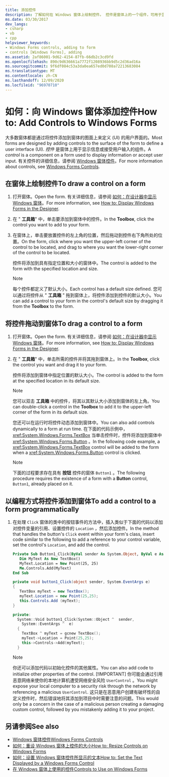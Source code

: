 ```yaml
---
title: 添加控件
description: 了解如何在 Windows 窗体上绘制控件。 控件是窗体上的一个组件，可用于显示信息或接受用户输入。
ms.date: 03/30/2017
dev_langs:
- csharp
- vb
- cpp
helpviewer_keywords:
- Windows Forms controls, adding to form
- controls [Windows Forms], adding
ms.assetid: 2af86001-9d62-4154-87fb-66db2c3cd9fd
ms.openlocfilehash: 890c9d636661a7772f1208936bb9d5c2d36ad16a
ms.sourcegitcommit: 9f6df084c53a3da0ea657ed0d708a72213683084
ms.translationtype: MT
ms.contentlocale: zh-CN
ms.lasthandoff: 12/09/2020
ms.locfileid: "96970710"
---
```

# <a name="how-to-add-controls-to-windows-forms"></a><span data-ttu-id="f0309-104">如何：向 Windows 窗体添加控件</span><span class="sxs-lookup"><span data-stu-id="f0309-104">How to: Add Controls to Windows Forms</span></span>

<span data-ttu-id="f0309-105">大多数窗体都是通过将控件添加到窗体的图面上来定义 (UI) 的用户界面的。</span><span class="sxs-lookup"><span data-stu-id="f0309-105">Most forms are designed by adding controls to the surface of the form to define a user interface (UI).</span></span> <span data-ttu-id="f0309-106">*控件* 是窗体上用于显示信息或接受用户输入的组件。</span><span class="sxs-lookup"><span data-stu-id="f0309-106">A *control* is a component on a form used to display information or accept user input.</span></span> <span data-ttu-id="f0309-107">有关控件的详细信息，请参阅 [Windows 窗体控件](index.md)。</span><span class="sxs-lookup"><span data-stu-id="f0309-107">For more information about controls, see [Windows Forms Controls](index.md).</span></span>

## <a name="to-draw-a-control-on-a-form"></a><span data-ttu-id="f0309-108">在窗体上绘制控件</span><span class="sxs-lookup"><span data-stu-id="f0309-108">To draw a control on a form</span></span>

1. <span data-ttu-id="f0309-109">打开窗体。</span><span class="sxs-lookup"><span data-stu-id="f0309-109">Open the form.</span></span> <span data-ttu-id="f0309-110">有关详细信息，请参阅 [如何：在设计器中显示 Windows 窗体](/previous-versions/visualstudio/visual-studio-2010/w5yd62ts(v=vs.100))。</span><span class="sxs-lookup"><span data-stu-id="f0309-110">For more information, see [How to: Display Windows Forms in the Designer](/previous-versions/visualstudio/visual-studio-2010/w5yd62ts(v=vs.100)).</span></span>

2. <span data-ttu-id="f0309-111">在 " **工具箱**" 中，单击要添加到窗体中的控件。</span><span class="sxs-lookup"><span data-stu-id="f0309-111">In the **Toolbox**, click the control you want to add to your form.</span></span>

3. <span data-ttu-id="f0309-112">在窗体上，单击要放置控件的左上角的位置，然后拖动到控件右下角所处的位置。</span><span class="sxs-lookup"><span data-stu-id="f0309-112">On the form, click where you want the upper-left corner of the control to be located, and drag to where you want the lower-right corner of the control to be located.</span></span>

    <span data-ttu-id="f0309-113">控件将添加到具有指定位置和大小的窗体中。</span><span class="sxs-lookup"><span data-stu-id="f0309-113">The control is added to the form with the specified location and size.</span></span>

    > [!NOTE]
    > <span data-ttu-id="f0309-114">每个控件都定义了默认大小。</span><span class="sxs-lookup"><span data-stu-id="f0309-114">Each control has a default size defined.</span></span> <span data-ttu-id="f0309-115">您可以通过将控件从 " **工具箱** " 拖到窗体上，将控件添加到控件的默认大小。</span><span class="sxs-lookup"><span data-stu-id="f0309-115">You can add a control to your form in the control's default size by dragging it from the **Toolbox** to the form.</span></span>

## <a name="to-drag-a-control-to-a-form"></a><span data-ttu-id="f0309-116">将控件拖动到窗体</span><span class="sxs-lookup"><span data-stu-id="f0309-116">To drag a control to a form</span></span>

1. <span data-ttu-id="f0309-117">打开窗体。</span><span class="sxs-lookup"><span data-stu-id="f0309-117">Open the form.</span></span> <span data-ttu-id="f0309-118">有关详细信息，请参阅 [如何：在设计器中显示 Windows 窗体](/previous-versions/visualstudio/visual-studio-2010/w5yd62ts(v=vs.100))。</span><span class="sxs-lookup"><span data-stu-id="f0309-118">For more information, see [How to: Display Windows Forms in the Designer](/previous-versions/visualstudio/visual-studio-2010/w5yd62ts(v=vs.100)).</span></span>

2. <span data-ttu-id="f0309-119">在 " **工具箱**" 中，单击所需的控件并将其拖到窗体上。</span><span class="sxs-lookup"><span data-stu-id="f0309-119">In the **Toolbox**, click the control you want and drag it to your form.</span></span>

    <span data-ttu-id="f0309-120">控件将添加到窗体中指定位置的默认大小。</span><span class="sxs-lookup"><span data-stu-id="f0309-120">The control is added to the form at the specified location in its default size.</span></span>

    > [!NOTE]
    > <span data-ttu-id="f0309-121">您可以双击 **工具箱** 中的控件，将其以其默认大小添加到窗体的左上角。</span><span class="sxs-lookup"><span data-stu-id="f0309-121">You can double-click a control in the **Toolbox** to add it to the upper-left corner of the form in its default size.</span></span>

    <span data-ttu-id="f0309-122">您还可以在运行时将控件动态添加到窗体中。</span><span class="sxs-lookup"><span data-stu-id="f0309-122">You can also add controls dynamically to a form at run time.</span></span> <span data-ttu-id="f0309-123">在下面的代码示例中， <xref:System.Windows.Forms.TextBox> 当单击控件时，控件将添加到窗体中 <xref:System.Windows.Forms.Button> 。</span><span class="sxs-lookup"><span data-stu-id="f0309-123">In the following code example, a <xref:System.Windows.Forms.TextBox> control will be added to the form when a <xref:System.Windows.Forms.Button> control is clicked.</span></span>

    > [!NOTE]
    > <span data-ttu-id="f0309-124">下面的过程要求存在具有 **按钮** 控件的窗体 `Button1` 。</span><span class="sxs-lookup"><span data-stu-id="f0309-124">The following procedure requires the existence of a form with a **Button** control, `Button1`, already placed on it.</span></span>

## <a name="to-add-a-control-to-a-form-programmatically"></a><span data-ttu-id="f0309-125">以编程方式将控件添加到窗体</span><span class="sxs-lookup"><span data-stu-id="f0309-125">To add a control to a form programmatically</span></span>

1. <span data-ttu-id="f0309-126">在处理 `Click` 窗体的类中的按钮事件的方法中，插入类似于下面的代码以添加对控件变量的引用、设置控件的 `Location` ，然后添加控件。</span><span class="sxs-lookup"><span data-stu-id="f0309-126">In the method that handles the button's `Click` event within your form's class, insert code similar to the following to add a reference to your control variable, set the control's `Location`, and add the control.</span></span>

    ```vb
    Private Sub Button1_Click(ByVal sender As System.Object, ByVal e As System.EventArgs) Handles Button1.Click
       Dim MyText As New TextBox()
       MyText.Location = New Point(25, 25)
       Me.Controls.Add(MyText)
    End Sub
    ```

    ```csharp
    private void button1_Click(object sender, System.EventArgs e)
    {
       TextBox myText = new TextBox();
       myText.Location = new Point(25,25);
       this.Controls.Add (myText);
    }
    ```

    ```cpp
    private:
      System::Void button1_Click(System::Object ^  sender,
        System::EventArgs ^  e)
      {
        TextBox ^ myText = gcnew TextBox();
        myText->Location = Point(25,25);
        this->Controls->Add(myText);
      }
    ```

    > [!NOTE]
    > <span data-ttu-id="f0309-127">你还可以添加代码以初始化控件的其他属性。</span><span class="sxs-lookup"><span data-stu-id="f0309-127">You can also add code to initialize other properties of the control.</span></span>
    > [!IMPORTANT]
    > <span data-ttu-id="f0309-128">你可能会通过引用恶意网络来使你的本地计算机遭受网络安全风险 `UserControl` 。</span><span class="sxs-lookup"><span data-stu-id="f0309-128">You might expose your local computer to a security risk through the network by referencing a malicious `UserControl`.</span></span> <span data-ttu-id="f0309-129">这只是在恶意用户创建有破坏性的自定义控件时，然后错误地将其添加到项目中时需要注意的问题。</span><span class="sxs-lookup"><span data-stu-id="f0309-129">This would only be a concern in the case of a malicious person creating a damaging custom control, followed by you mistakenly adding it to your project.</span></span>

## <a name="see-also"></a><span data-ttu-id="f0309-130">另请参阅</span><span class="sxs-lookup"><span data-stu-id="f0309-130">See also</span></span>

- [<span data-ttu-id="f0309-131">Windows 窗体控件</span><span class="sxs-lookup"><span data-stu-id="f0309-131">Windows Forms Controls</span></span>](index.md)
- [<span data-ttu-id="f0309-132">如何：重设 Windows 窗体上控件的大小</span><span class="sxs-lookup"><span data-stu-id="f0309-132">How to: Resize Controls on Windows Forms</span></span>](how-to-resize-controls-on-windows-forms.md)
- [<span data-ttu-id="f0309-133">如何：设置 Windows 窗体控件所显示的文本</span><span class="sxs-lookup"><span data-stu-id="f0309-133">How to: Set the Text Displayed by a Windows Forms Control</span></span>](how-to-set-the-text-displayed-by-a-windows-forms-control.md)
- [<span data-ttu-id="f0309-134">在 Windows 窗体上使用的控件</span><span class="sxs-lookup"><span data-stu-id="f0309-134">Controls to Use on Windows Forms</span></span>](controls-to-use-on-windows-forms.md)
